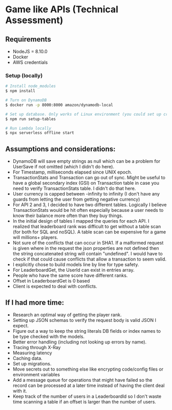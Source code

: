 # Game like APIs (Technical Assessment)

## Requirements
* NodeJS = 8.10.0
* Docker
* AWS credentials

### Setup (locally)

```sh
# Install node_modules
$ npm install

# Turn on DynamoDB
$ docker run -p 8000:8000 amazon/dynamodb-local

# Set up database. Only works of Linux environment (you could set up cross-env).
$ npm run setup-tables

# Run Lambda locally
$ npx serverless offline start
```

## Assumptions and considerations:
* DynamoDB will save empty strings as null which can be a problem for UserSave if not omitted (which I didn't do here).
* For Timestamp, milliseconds elapsed since UNIX epoch.
* TransactionStats and Transaction can go out of sync. Might be useful to have a global secondary index (GSI) on Transaction table in case you need to verify TransactionStats table. I didn't do that here.
* User currency is capped between -infinity to infinity (I don't have any guards from letting the user from getting negative currency)
* For API 2 and 3, I decided to have two different tables. Logically I believe TransactionStats would be hit often especially because a user needs to know their balance more often than they buy things.
* In the initial design of tables I mapped the queries for each API. I realized that leaderboard rank was difficult to get without a table scan (for both for SQL and noSQL). A table scan can be expensive for a game will millions+ players.
* Not sure of the conflicts that can occur in SHA1. If a malformed request is given where in the request the json properties are not defined then the string concatenated string will contain "undefined". I would have to check if that could cause conflicts that allow a transaction to seem valid.
* I explicitly chose to build models line by line for type safety.
* For LeaderboardGet, the UserId can exist in entries array.
* People who have the same score have different ranks.
* Offset in LeaderboardGet is 0 based
* Client is expected to deal with conflicts.

## If I had more time:
* Research an optimal way of getting the player rank.
* Setting up JSON schemas to verify the request body is valid JSON I expect.
* Figure out a way to keep the string literals DB fields or index names to be type checked with the models.
* Better error handling (including not looking up errors by name).
* Tracing through X-Ray
* Measuring latency
* Caching data.
* Set up migrations.
* Move secrets out to something else like encrypting code/config files or environment variables
* Add a message queue for operations that might have failed so the record can be processed at a later time instead of having the client deal with it.
* Keep track of the number of users in a LeaderboardId so I don't waste time scanning a table if an offset is larger than the number of users.
